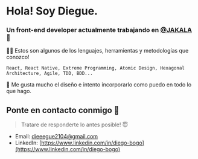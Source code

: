 # Hola! Soy Diegue.
### Un front-end developer actualmente trabajando en [@JAKALA](https://www.jakala.com/) 🐣

🕵️‍♀️ Estos son algunos de los lenguajes, herramientas y metodologías que conozco!

 `React, React Native, Extreme Programming, Atomic Design, Hexagonal Architecture, Agile, TDD, BDD...`

🥰 Me gusta mucho el diseño e intento incorporarlo como puedo en todo lo que hago.

## Ponte en contacto conmigo 💌

> Tratare de responderte lo antes posible! 😇
- Email: dieeegue2104@gmail.com
- LinkedIn: [https://www.linkedin.com/in/diego-bogo](https://www.linkedin.com/in/diego-bogo)

